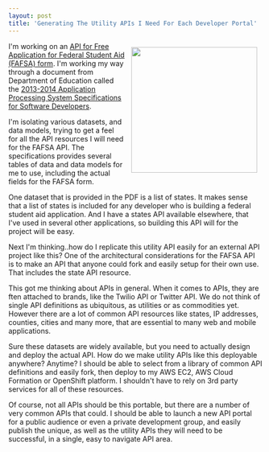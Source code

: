 ```yaml
---
layout: post
title: 'Generating The Utility APIs I Need For Each Developer Portal'
---
```

<p><img style="padding: 10px;" src="https://s3.amazonaws.com/kinlane-productions/bw-icons/bw-united-states.png" alt="" width="250" align="right" /></p>
<p>I'm working on an <a href="http://ed-data.github.io/fafsa-api/index.html">API for Free Application for Federal Student Aid (FAFSA) form</a>. I'm working my way through a document from Department of Education called the <a href="http://www.ifap.ed.gov/appprocspecsswd/1314AppProcSysSoftwareDevSpecsAugust2013Update.html">2013-2014 Application Processing System Specifications for Software Developers</a>.</p>
<p>I'm isolating various datasets, and data models, trying to get a feel for all the API resources I will need for the FAFSA API. The specifications provides several tables of data and data models for me to use, including the actual fields for the FAFSA form.</p>
<p>One dataset that is provided in the PDF is a list of states. It makes sense that a list of states is included for any developer who is building a federal student aid application. And I have a states API available elsewhere, that I've used in several other applications, so building this API will for the project will be easy.</p>
<p>Next I'm thinking..how do I replicate this utility API easily for an external API project like this? One of the architectural considerations for the FAFSA API is to make an API that anyone could fork and easily setup for their own use. That includes the state API resource.</p>
<p>This got me thinking about APIs in general. When it comes to APIs, they are ften attached to brands, like the Twilio API or Twitter API. We do not think of single API definitions as ubiquitous, as utilities or as commodities yet. However there are a lot of common API resources like states, IP addresses, counties, cities and many more, that are essential to many web and mobile applications.</p>
<p>Sure these datasets are widely available, but you need to actually design and deploy the actual API. How do we make utility APIs like this deployable anywhere? Anytime? I should be able to select from a library of common API definitions and easily fork, then deploy to my AWS EC2, AWS Cloud Formation or OpenShift platform. I shouldn't have to rely on 3rd party services for all of these resources.</p>
<p>Of course, not all APIs should be this portable, but there are a number of very common APIs that could. I should be able to launch a new API portal for a public audience or even a private development group, and easily publish the unique, as well as the utility APIs they will need to be successful, in a single, easy to navigate API area.</p>